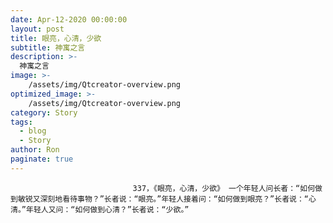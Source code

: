 ```yaml
---
date: Apr-12-2020 00:00:00
layout: post
title: 眼亮，心清，少欲
subtitle: 神寓之言
description: >-
  神寓之言
image: >-
    /assets/img/Qtcreator-overview.png
optimized_image: >-
    /assets/img/Qtcreator-overview.png
category: Story
tags:
  - blog
  - Story
author: Ron
paginate: true
---
```


							　　337，《眼亮，心清，少欲》 一个年轻人问长者：“如何做到敏锐又深刻地看待事物？”长者说：“眼亮。”年轻人接着问：“如何做到眼亮？”长者说：“心清。”年轻人又问：“如何做到心清？”长者说：“少欲。”
							
							
						